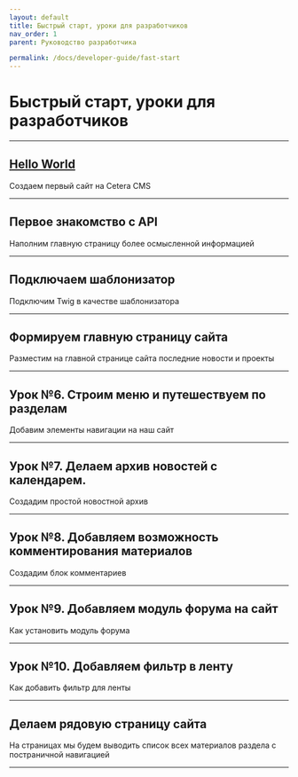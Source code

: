 ```yaml
---
layout: default
title: Быстрый старт, уроки для разработчиков
nav_order: 1
parent: Руководство разработчика

permalink: /docs/developer-guide/fast-start
---
```


# Быстрый старт, уроки для разработчиков

---

## [Hello World]({{site.baseurl}}/docs/developer-guide/fast-start/hello-world.html)

Создаем первый сайт на Cetera CMS

---

## Первое знакомство с API

Наполним главную страницу более осмысленной информацией

---

## Подключаем шаблонизатор

Подключим Twig в качестве шаблонизатора

---

## Формируем главную страницу сайта

Разместим на главной странице сайта последние новости и проекты

---

## Урок №6. Строим меню и путешествуем по разделам

Добавим элементы навигации на наш сайт

---

## Урок №7. Делаем архив новостей с календарем.

Создадим простой новостной архив

---

## Урок №8. Добавляем возможность комментирования материалов

Создадим блок комментариев

---

## Урок №9. Добавляем модуль форума на сайт

Как установить модуль форума

---

## Урок №10. Добавляем фильтр в ленту

Как добавить фильтр для ленты

---

## Делаем рядовую страницу сайта

На страницах мы будем выводить список всех материалов раздела с постраничной навигацией

---
